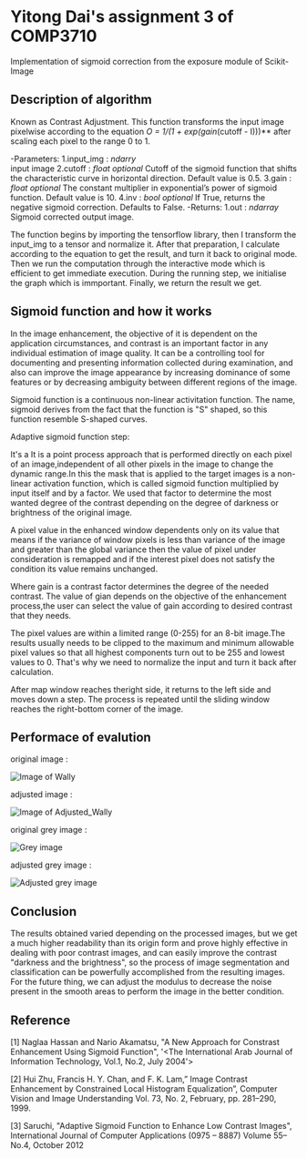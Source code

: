 # Yitong Dai's assignment 3 of COMP3710
Implementation of sigmoid correction from the exposure module of Scikit-Image

## Description of algorithm
Known as Contrast Adjustment. This function transforms the input image pixelwise according to the equation **O = 1/(1 + exp*(gain*(cutoff - I)))** after scaling each pixel to the range 0 to 1.
  
-Parameters:
	1.input_img : _ndarry_  
				input image
	2.cutoff : _float optional_ 
			Cutoff of the sigmoid function that shifts the characteristic curve in horizontal direction.
			Default value is 0.5.
	3.gain : _float optional_
			The constant multiplier in exponential’s power of sigmoid function.
			Default value is 10.
	4.inv : _bool optional_
			If True, returns the negative sigmoid correction. 
			Defaults to False.
-Returns:
	1.out : _ndarray_
			Sigmoid corrected output image.
		
The function begins by importing the tensorflow library, then I transform the input_img to a tensor and normalize it.
After that preparation, I calculate according to the equation to get the result, and turn it back to original mode. Then we 
run the computation through the interactive mode which is efficient to get immediate execution. During the running step, we 
initialise the graph which is immportant. Finally, we return the result we get.

## Sigmoid function and how it works
In the image enhancement, the objective of it is dependent on the application circumstances, and contrast is an important factor in any individual
estimation of image quality. It can be a controlling tool for documenting and presenting information collected during examination, and also can improve
the image appearance by increasing dominance of some features or by decreasing ambiguity between different regions of the image.


Sigmoid function is a continuous non-linear activitation function. The name, sigmoid derives from the fact that the function is "S" shaped, so this 
function resemble S-shaped curves.


Adaptive sigmoid function step:

It's a It is a point process approach that is performed directly on each pixel of an image,independent of all other pixels in the image to
change the dynamic range.In this the mask that is applied to the target images is a non-linear activation function, which is called sigmoid 
function multiplied by input itself and by a factor. We used that factor to determine the most wanted degree of the contrast depending on the 
degree of darkness or brightness of the original image.

A pixel value in the enhanced window dependents only on its value that means if the variance of window pixels is less than variance of the 
image and greater than the global variance then the value of pixel under consideration is remapped and if the interest pixel does not satisfy 
the condition its value remains unchanged.

Where gain is a contrast factor determines the degree of the needed contrast. The value of gian depends on the objective of the enhancement 
process,the user can select the value of gain according to desired contrast that they needs.
		
The pixel values are within a limited range (0-255) for an 8-bit image.The results usually needs to be clipped to the maximum and minimum
allowable pixel values so that all highest components turn out to be 255 and lowest values to 0. That's why we need to normalize the input and turn
it back after calculation.

After map window reaches theright side, it returns to the left side and moves down a step. The process is repeated until the sliding window 
reaches the right-bottom corner of the image.
	
## Performace of evalution
original image :

![Image of Wally](https://github.com/Lynn-Dai/PatternFlow/blob/master/image/sigmoid/Wally.jpg)

adjusted image :

![Image of Adjusted_Wally](https://github.com/Lynn-Dai/PatternFlow/blob/master/image/sigmoid/adjust_wally.jpg)

original grey image :

![Grey image](https://github.com/Lynn-Dai/PatternFlow/blob/master/image/sigmoid/dark_origin.jpg)

adjusted grey image :

![Adjusted grey image](https://github.com/Lynn-Dai/PatternFlow/blob/master/image/sigmoid/adjust_dark.png)


## Conclusion

The results obtained varied depending on the processed images, but we get a much higher readability than its origin form and prove highly effective
in dealing with poor contrast images, and can easily improve the contrast "darkness and the brightness", so the process of image segmentation and
classification can be powerfully accomplished from the resulting images. For the future thing, we can adjust the modulus to decrease the noise present 
in the smooth areas to perform the image in the better condition.
	
## Reference

[1] Naglaa Hassan and Nario Akamatsu, "A New Approach for Constrast Enhancement Using Sigmoid Function", '<The International Arab Journal of Information
Technology, Vol.1, No.2, July 2004'>

[2] Hui Zhu, Francis H. Y. Chan, and F. K. Lam,” Image Contrast Enhancement by Constrained Local Histogram Equalization”, Computer Vision and Image 
Understanding Vol. 73, No. 2, February, pp. 281–290, 1999.

[3] Saruchi, "Adaptive Sigmoid Function to Enhance Low Contrast Images", International Journal of Computer Applications (0975 – 8887) Volume 55– No.4, 
October 2012
